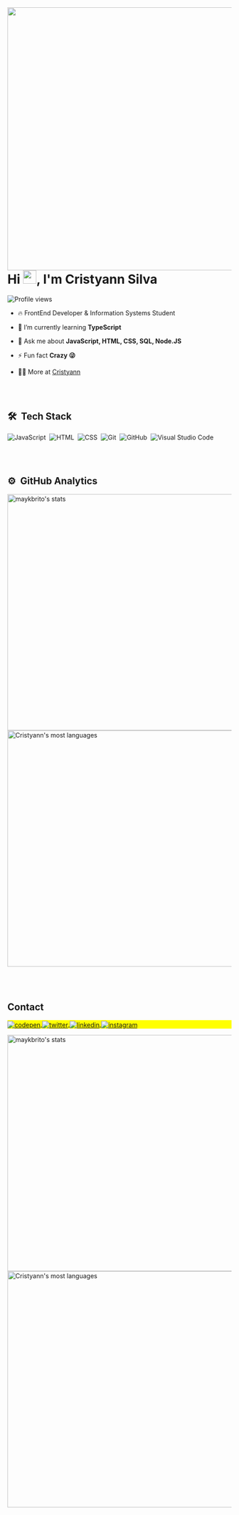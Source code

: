 <img align="right" height="590em" src="blob:https://web.whatsapp.com/f052bfab-90f2-4068-92d8-0177ba4e6d9a"/>
<h1 align="left">Hi <img src="https://raw.githubusercontent.com/kaueMarques/kaueMarques/master/hi.gif" height="30px">, I'm Cristyann Silva</h1>
<p align="left"> <img src="https://komarev.com/ghpvc/?username=Cristyann&color=yellow" alt="Profile views" /> </p>

- 🔥 FrontEnd Developer & Information Systems Student 

- 🌱 I’m currently learning **TypeScript**

- 💬 Ask me about **JavaScript, HTML, CSS, SQL, Node.JS**

- ⚡ Fun fact **Crazy 😜**

- 👨‍💻 More at [Cristyann](https://Cristyann.io.github/card)



<br><br>

## 🛠 &nbsp;Tech Stack

![JavaScript](https://img.shields.io/badge/-JavaScript-05122A?style=flat&logo=javascript)&nbsp;
![HTML](https://img.shields.io/badge/-HTML-05122A?style=flat&logo=HTML5)&nbsp;
![CSS](https://img.shields.io/badge/-CSS-05122A?style=flat&logo=CSS3&logoColor=1572B6)&nbsp;
![Git](https://img.shields.io/badge/-Git-05122A?style=flat&logo=git)&nbsp;
![GitHub](https://img.shields.io/badge/-GitHub-05122A?style=flat&logo=github)&nbsp;
![Visual Studio Code](https://img.shields.io/badge/-Visual%20Studio%20Code-05122A?style=flat&logo=visual-studio-code&logoColor=007ACC)&nbsp;

<br><br>


## ⚙️ &nbsp;GitHub Analytics

<p align="left">
<img width="530em" src="https://github-readme-stats.vercel.app/api?username=Cristyann&show_icons=true&theme=vision-friendly-dark" alt="maykbrito's stats"/>
<img width="530em" src="https://github-readme-stats.vercel.app/api/top-langs/?username=Cristyann&layout=compact&theme=vision-friendly-dark" alt="Cristyann's most languages"/>
</p>

<br><br>

## Contact

<p align="left" style="background:yellow">
<a href="https://codepen.io/cristyan_silva" target="_blank">
  <img align="center" src="https://img.shields.io/badge/-crityann_silva-05122A?style=flat&logo=codepen" alt="codepen"/>
</a>
<a href="https://twitter.com/cristyann_silva" target="_blank">
  <img align="center" src="https://img.shields.io/badge/-crityann_silva01-05122A?style=flat&logo=twitter" alt="twitter"/>  
</a>
<a href="https://linkedin.com/in/cristyann_silva" target="_blank">
  <img align="center" src="https://img.shields.io/badge/-crityann_silva-05122A?style=flat&logo=linkedin" alt="linkedin"/>
</a>
<a href="https://instagram.com/cristyann_silva" target="_blank">
 <img align="center" src="https://img.shields.io/badge/-crityann_silva-05122A?style=flat&logo=instagram" alt="instagram"/>
</a>
</p>

<p align="left">
<img width="530em" src="https://github-readme-stats.vercel.app/api?username=Cristyann&show_icons=true&theme=vision-friendly-dark" alt="maykbrito's stats"/>
<img width="530em" src="https://github-readme-stats.vercel.app/api/top-langs/?username=Cristyann&layout=compact&theme=vision-friendly-dark" alt="Cristyann's most languages"/>
</p>